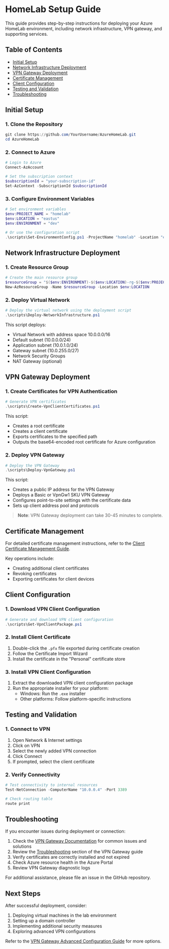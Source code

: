 # HomeLab Setup Guide

This guide provides step-by-step instructions for deploying your Azure HomeLab environment, including network infrastructure, VPN gateway, and supporting services.

## Table of Contents

- [Initial Setup](#initial-setup)
- [Network Infrastructure Deployment](#network-infrastructure-deployment)
- [VPN Gateway Deployment](#vpn-gateway-deployment)
- [Certificate Management](#certificate-management)
- [Client Configuration](#client-configuration)
- [Testing and Validation](#testing-and-validation)
- [Troubleshooting](#troubleshooting)

## Initial Setup

### 1. Clone the Repository

```powershell
git clone https://github.com/YourUsername/AzureHomeLab.git
cd AzureHomeLab
```

### 2. Connect to Azure

```powershell
# Login to Azure
Connect-AzAccount

# Set the subscription context
$subscriptionId = "your-subscription-id"
Set-AzContext -SubscriptionId $subscriptionId
```

### 3. Configure Environment Variables

```powershell
# Set environment variables
$env:PROJECT_NAME = "homelab"
$env:LOCATION = "eastus"
$env:ENVIRONMENT = "dev"

# Or use the configuration script
.\scripts\Set-EnvironmentConfig.ps1 -ProjectName "homelab" -Location "eastus" -Environment "dev"
```

## Network Infrastructure Deployment

### 1. Create Resource Group

```powershell
# Create the main resource group
$resourceGroup = "$($env:ENVIRONMENT)-$($env:LOCATION)-rg-$($env:PROJECT_NAME)"
New-AzResourceGroup -Name $resourceGroup -Location $env:LOCATION
```

### 2. Deploy Virtual Network

```powershell
# Deploy the virtual network using the deployment script
.\scripts\Deploy-NetworkInfrastructure.ps1
```

This script deploys:
- Virtual Network with address space 10.0.0.0/16
- Default subnet (10.0.0.0/24)
- Application subnet (10.0.1.0/24)
- Gateway subnet (10.0.255.0/27)
- Network Security Groups
- NAT Gateway (optional)

## VPN Gateway Deployment

### 1. Create Certificates for VPN Authentication

```powershell
# Generate VPN certificates
.\scripts\Create-VpnClientCertificates.ps1
```

This script:
- Creates a root certificate
- Creates a client certificate
- Exports certificates to the specified path
- Outputs the base64-encoded root certificate for Azure configuration

### 2. Deploy VPN Gateway

```powershell
# Deploy the VPN Gateway
.\scripts\Deploy-VpnGateway.ps1
```

This script:
- Creates a public IP address for the VPN Gateway
- Deploys a Basic or VpnGw1 SKU VPN Gateway
- Configures point-to-site settings with the certificate data
- Sets up client address pool and protocols

> **Note**: VPN Gateway deployment can take 30-45 minutes to complete.

## Certificate Management

For detailed certificate management instructions, refer to the [Client Certificate Management Guide](client-certificate-management.md).

Key operations include:
- Creating additional client certificates
- Revoking certificates
- Exporting certificates for client devices

## Client Configuration

### 1. Download VPN Client Configuration

```powershell
# Generate and download VPN client configuration
.\scripts\Get-VpnClientPackage.ps1
```

### 2. Install Client Certificate

1. Double-click the `.pfx` file exported during certificate creation
2. Follow the Certificate Import Wizard
3. Install the certificate in the "Personal" certificate store

### 3. Install VPN Client Configuration

1. Extract the downloaded VPN client configuration package
2. Run the appropriate installer for your platform:
   - Windows: Run the `.exe` installer
   - Other platforms: Follow platform-specific instructions

## Testing and Validation

### 1. Connect to VPN

1. Open Network & Internet settings
2. Click on VPN
3. Select the newly added VPN connection
4. Click Connect
5. If prompted, select the client certificate

### 2. Verify Connectivity

```powershell
# Test connectivity to internal resources
Test-NetConnection -ComputerName "10.0.0.4" -Port 3389

# Check routing table
route print
```

## Troubleshooting

If you encounter issues during deployment or connection:

1. Check the [VPN Gateway Documentation](networking/vpn-gateway.md) for common issues and solutions
2. Review the [Troubleshooting](#troubleshooting) section of the VPN Gateway guide
3. Verify certificates are correctly installed and not expired
4. Check Azure resource health in the Azure Portal
5. Review VPN Gateway diagnostic logs

For additional assistance, please file an issue in the GitHub repository.

## Next Steps

After successful deployment, consider:

1. Deploying virtual machines in the lab environment
2. Setting up a domain controller
3. Implementing additional security measures
4. Exploring advanced VPN configurations

Refer to the [VPN Gateway Advanced Configuration Guide](networking/vpn-gateway.md) for more options.
